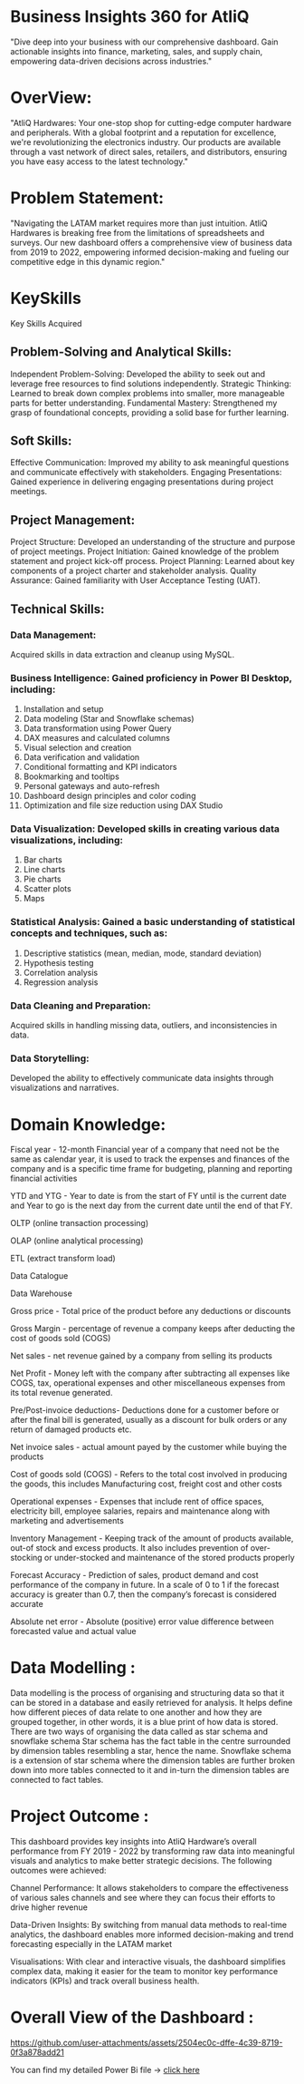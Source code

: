 # Business Insights 360 for AtliQ
"Dive deep into your business with our comprehensive dashboard. Gain actionable insights into finance, marketing, sales, and supply chain, empowering data-driven decisions across industries."

# OverView:
"AtliQ Hardwares: Your one-stop shop for cutting-edge computer hardware and peripherals. With a global footprint and a reputation for excellence, we're revolutionizing the electronics industry. Our products are available through a vast network of direct sales, retailers, and distributors, ensuring you have easy access to the latest technology."

# Problem Statement:
"Navigating the LATAM market requires more than just intuition. AtliQ Hardwares is breaking free from the limitations of spreadsheets and surveys. Our new dashboard offers a comprehensive view of business data from 2019 to 2022, empowering informed decision-making and fueling our competitive edge in this dynamic region."

# KeySkills
Key Skills Acquired
## Problem-Solving and Analytical Skills:

  Independent Problem-Solving: Developed the ability to seek out and leverage free resources to find solutions independently.
  Strategic Thinking: Learned to break down complex problems into smaller, more manageable parts for better understanding.
  Fundamental Mastery: Strengthened my grasp of foundational concepts, providing a solid base for further learning.

## Soft Skills:

   Effective Communication: Improved my ability to ask meaningful questions and communicate effectively with stakeholders.
   Engaging Presentations: Gained experience in delivering engaging presentations during project meetings.

## Project Management:

   Project Structure: Developed an understanding of the structure and purpose of project meetings.
   Project Initiation: Gained knowledge of the problem statement and project kick-off process.
   Project Planning: Learned about key components of a project charter and stakeholder analysis.
   Quality Assurance: Gained familiarity with User Acceptance Testing (UAT).

## Technical Skills:

 ### Data Management: 
 Acquired skills in data extraction and cleanup using MySQL.
### Business Intelligence: Gained proficiency in Power BI Desktop, including:
  1. Installation and setup
  2. Data modeling (Star and Snowflake schemas)
  3. Data transformation using Power Query
  4. DAX measures and calculated columns
  5. Visual selection and creation
  6. Data verification and validation
  7. Conditional formatting and KPI indicators
  8. Bookmarking and tooltips
  9. Personal gateways and auto-refresh
  10. Dashboard design principles and color coding
  11. Optimization and file size reduction using DAX Studio
  ### Data Visualization: Developed skills in creating various data visualizations, including:
  1. Bar charts
  2. Line charts
  3. Pie charts
  4. Scatter plots
  5. Maps
  ###  Statistical Analysis: Gained a basic understanding of statistical concepts and techniques, such as:
   1. Descriptive statistics (mean, median, mode, standard deviation)
   2. Hypothesis testing
   3. Correlation analysis
   4. Regression analysis
  ### Data Cleaning and Preparation: 
  Acquired skills in handling missing data, outliers, and inconsistencies in data.
  ### Data Storytelling: 
  Developed the ability to effectively communicate data insights through visualizations and narratives.
# Domain Knowledge:
Fiscal year - 12-month Financial year of a company that need not be the same as calendar year, it is used to track the expenses and finances of the company and is a specific time frame for budgeting, planning and reporting financial activities

YTD and YTG - Year to date is from the start of FY until is the current date and Year to go is the next day from the current date until the end of that FY.

OLTP (online transaction processing)

OLAP (online analytical processing)

ETL (extract transform load)

Data Catalogue

Data Warehouse

Gross price - Total price of the product before any deductions or discounts

Gross Margin - percentage of revenue a company keeps after deducting the cost of goods sold (COGS)

Net sales - net revenue gained by a company from selling its products

Net Profit - Money left with the company after subtracting all expenses like COGS, tax, operational expenses and other miscellaneous expenses from its total revenue generated.

Pre/Post-invoice deductions- Deductions done for a customer before or after the final bill is generated, usually as a discount for bulk orders or any return of damaged products etc.

Net invoice sales - actual amount payed by the customer while buying the products

Cost of goods sold (COGS) - Refers to the total cost involved in producing the goods, this includes Manufacturing cost, freight cost and other costs

Operational expenses - Expenses that include rent of office spaces, electricity bill, employee salaries, repairs and maintenance along with marketing and advertisements

Inventory Management - Keeping track of the amount of products available, out-of stock and excess products. It also includes prevention of over-stocking or under-stocked and maintenance of the stored products properly

Forecast Accuracy - Prediction of sales, product demand and cost performance of the company in future. In a scale of 0 to 1 if the forecast accuracy is greater than 0.7, then the company’s forecast is considered accurate

Absolute net error - Absolute (positive) error value difference between forecasted value and actual value

# Data Modelling :
Data modelling is the process of organising and structuring data so that it can be stored in a database and easily retrieved for analysis.
It helps define how different pieces of data relate to one another and how they are grouped together, in other words, it is a blue print of how data is stored.
There are two ways of organising the data called as star schema and snowflake schema
Star schema has the fact table in the centre surrounded by dimension tables resembling a star, hence the name.
Snowflake schema is a extension of star schema where the dimension tables are further broken down into more tables connected to it and in-turn the dimension tables are connected to fact tables.

# Project Outcome :
This dashboard provides key insights into AtliQ Hardware’s overall performance from FY 2019 - 2022 by transforming raw data into meaningful visuals and analytics to make better strategic decisions. The following outcomes were achieved:

Channel Performance: It allows stakeholders to compare the effectiveness of various sales channels and see where they can focus their efforts to drive higher revenue

Data-Driven Insights: By switching from manual data methods to real-time analytics, the dashboard enables more informed decision-making and trend forecasting especially in the LATAM market

Visualisations: With clear and interactive visuals, the dashboard simplifies complex data, making it easier for the team to monitor key performance indicators (KPIs) and track overall business health.

# Overall View of the Dashboard :

https://github.com/user-attachments/assets/2504ec0c-dffe-4c39-8719-0f3a878add21


You can find my detailed Power Bi file -> [click here](url)

